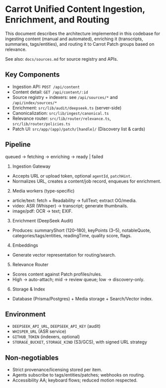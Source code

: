 # Carrot Unified Content Ingestion, Enrichment, and Routing

This document describes the architecture implemented in this codebase for ingesting content (manual and automated), enriching it (transcripts, summaries, tags/entities), and routing it to Carrot Patch groups based on relevance.

See also: `docs/sources.md` for source registry and APIs.

## Key Components
- Ingestion API: `POST /api/content`
- Content detail: `GET /api/content/:id`
- Source registry + indexers: see `/api/sources/*` and `/api/index/sources/*`
- Enrichment: `src/lib/audit/deepseek.ts` (server-side)
- Canonicalization: `src/lib/ingest/canonical.ts`
- Relevance router: `src/lib/router/relevance.ts`, `src/lib/router/policies.ts`
- Patch UI: `src/app/(app)/patch/[handle]/` (Discovery list & cards)

## Pipeline
queued → fetching → enriching → ready | failed

1) Ingestion Gateway
- Accepts URL or upload token, optional `agentId`, `patchHint`.
- Normalizes URL, creates a content/job record, enqueues for enrichment.

2) Media workers (type-specific)
- article/text: fetch + Readability → fullText; extract OG/media.
- video: ASR (Whisper) → transcript; generate thumbnails.
- image/pdf: OCR → text; EXIF.

3) Enrichment (DeepSeek Audit)
- Produces: summaryShort (120–180), keyPoints (3–5), notableQuote, categories/tags/entities, readingTime, quality score, flags.

4) Embeddings
- Generate vector representation for routing/search.

5) Relevance Router
- Scores content against Patch profiles/rules.
- High → auto-attach; mid → review queue; low → discovery-only.

6) Storage & Index
- Database (Prisma/Postgres) + Media storage + Search/Vector index.

## Environment
- `DEEPSEEK_API_URL`, `DEEPSEEK_API_KEY` (audit)
- `WHISPER_URL` (ASR service)
- `GITHUB_TOKEN` (indexers, optional)
- `STORAGE_BUCKET`, `STORAGE_KIND` (S3/GCS), with signed URL strategy

## Non-negotiables
- Strict provenance/licensing stored per item.
- Agents subscribe to tags/entities/patches; webhooks on routing.
- Accessibility AA; keyboard flows; reduced motion respected.
